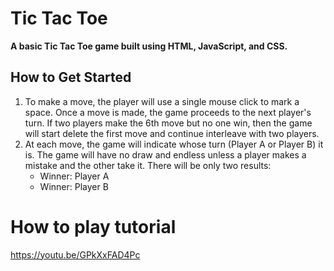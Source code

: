 # Tic Tac Toe

**A basic Tic Tac Toe game built using HTML, JavaScript, and CSS.**

## How to Get Started
1. To make a move, the player will use a single mouse click to mark a space. Once a move is made, the game proceeds to the next player's turn. If two players make the 6th move but no one win, then the game will start delete the first move and continue interleave with two players.
2. At each move, the game will indicate whose turn (Player A or Player B) it is. The game will have no draw and endless unless a player makes a mistake and the other take it. There will be only two results:
   * Winner: Player A
   * Winner: Player B

# How to play tutorial
https://youtu.be/GPkXxFAD4Pc
